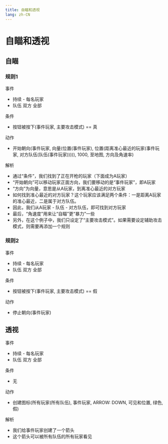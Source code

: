 ```yaml
---
title: 自瞄和透视
lang: zh-CN
---
```


# 自瞄和透视

## 自瞄

### 规则1

事件
* 持续 - 每名玩家
* 队伍 双方 全部

条件
* 按钮被按下(事件玩家, 主要攻击模式) == 真

动作
* 开始朝向(事件玩家, 向量(位置(事件玩家), 位置(距离准心最近的玩家(事件玩家, 对方队伍(队伍(事件玩家))))), 1000, 至地图, 方向及角速率)

解析
* 通过“条件”，我们找到了正在开枪的玩家（下面成为A玩家）
* “开始朝向”可以移动玩家正面方向，我们要移动的是“事件玩家”，即A玩家
* “方向”为向量，意思是从A玩家，到离准心最近的对方玩家
* 如何找到准心最近的对方玩家？这个玩家应该满足两个条件：一是距离A玩家的准心最近，二是属于对方队伍。
* 因此，我们从A玩家 - 队伍 - 对方队伍，即可找到对方玩家
* 最后，“角速度”用来让“自瞄”更“暴力”一些
* 另外，在这个例子中，我们只设定了“主要攻击模式”。如果需要设定辅助攻击模式，则需要再添加一个规则

### 规则2

事件
* 持续 - 每名玩家
* 队伍 双方 全部

条件
* 按钮被按下(事件玩家, 主要攻击模式) == 假

动作
* 停止朝向(事件玩家)

## 透视

事件
* 持续 - 每名玩家
* 队伍 双方 全部

条件
* 无

动作
* 创建图标(所有玩家(所有队伍), 事件玩家, ARROW: DOWN, 可见和位置, 绿色, 假)

解析
* 我们给事件玩家创建了一个箭头
* 这个箭头可以被所有队伍的所有玩家看见